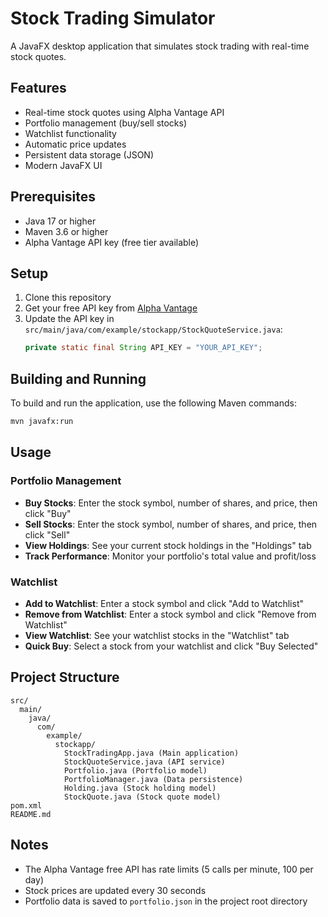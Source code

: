 # Stock Trading Simulator

A JavaFX desktop application that simulates stock trading with real-time stock quotes.

## Features

- Real-time stock quotes using Alpha Vantage API
- Portfolio management (buy/sell stocks)
- Watchlist functionality
- Automatic price updates
- Persistent data storage (JSON)
- Modern JavaFX UI

## Prerequisites

- Java 17 or higher
- Maven 3.6 or higher
- Alpha Vantage API key (free tier available)

## Setup

1. Clone this repository
2. Get your free API key from [Alpha Vantage](https://www.alphavantage.co/support/#api-key)
3. Update the API key in `src/main/java/com/example/stockapp/StockQuoteService.java`:
   ```java
   private static final String API_KEY = "YOUR_API_KEY";
   ```

## Building and Running

To build and run the application, use the following Maven commands:

```bash
mvn javafx:run
```

## Usage

### Portfolio Management

- **Buy Stocks**: Enter the stock symbol, number of shares, and price, then click "Buy"
- **Sell Stocks**: Enter the stock symbol, number of shares, and price, then click "Sell"
- **View Holdings**: See your current stock holdings in the "Holdings" tab
- **Track Performance**: Monitor your portfolio's total value and profit/loss

### Watchlist

- **Add to Watchlist**: Enter a stock symbol and click "Add to Watchlist"
- **Remove from Watchlist**: Enter a stock symbol and click "Remove from Watchlist"
- **View Watchlist**: See your watchlist stocks in the "Watchlist" tab
- **Quick Buy**: Select a stock from your watchlist and click "Buy Selected"

## Project Structure

```
src/
  main/
    java/
      com/
        example/
          stockapp/
            StockTradingApp.java (Main application)
            StockQuoteService.java (API service)
            Portfolio.java (Portfolio model)
            PortfolioManager.java (Data persistence)
            Holding.java (Stock holding model)
            StockQuote.java (Stock quote model)
pom.xml
README.md
```

## Notes

- The Alpha Vantage free API has rate limits (5 calls per minute, 100 per day)
- Stock prices are updated every 30 seconds
- Portfolio data is saved to `portfolio.json` in the project root directory 